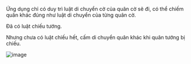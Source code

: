 Ứng dụng chỉ có duy trì luật di chuyển cờ của quân cờ sẽ đi, có thể chiếm quân khác đúng như luật di chuyển của từng quân cờ.

Đã có luật chiếu tướng.

Nhưng chưa có luật chiếu hết, cấm di chuyển quân khác khi quân tướng bị chiếu.

![image](https://github.com/1701manpt/ChineseChess/assets/76032325/de463772-c5f8-4739-a736-bff1df6acf85)
